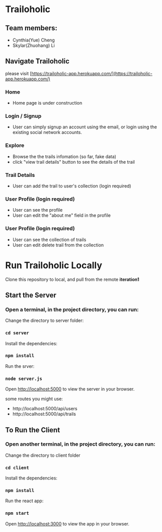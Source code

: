 # Trailoholic

## Team members:
- Cynthia(Yue) Cheng
- Skylar(Zhuohang) Li


## Navigate Trailoholic
please visit [https://trailoholic-app.herokuapp.com/](https://trailoholic-app.herokuapp.com/)


### Home
- Home page is under construction

### Login / Signup
- User can simply signup an account using the email, or login using the existing social network accounts.


### Explore
- Browse the the trails infomation (so far, fake data)
- click "view trail details" button to see the details of the trail


### Trail Details
- User can add the trail to user's collection (login required)


### User Profile (login required)
- User can see the profile
- User can edit the "about me" field in the profile

### User Profile (login required)
- User can see the collection of trails
- User can edit delete trail from the collection



# Run Trailoholic Locally
Clone this repository to local, and pull from the remote **iteration1**

## Start the Server
### Open a terminal, in the project directory, you can run:

Change the directory to server folder:
### `cd server`

Install the dependencies:
### `npm install`

Run the srver:
### `node server.js`


Open [http://localhost:5000](http://localhost:5000) to view the server in your browser.

some routes you might use:
- http://localhost:5000/api/users
- http://localhost:5000/api/trails


## To Run the Client
### Open another terminal, in the project directory, you can run:

Change the directory to client folder
### `cd client`

Install the dependencies:
### `npm install`

Run the react app:
### `npm start`

Open [http://localhost:3000](http://localhost:3000) to view the app in your browser.
